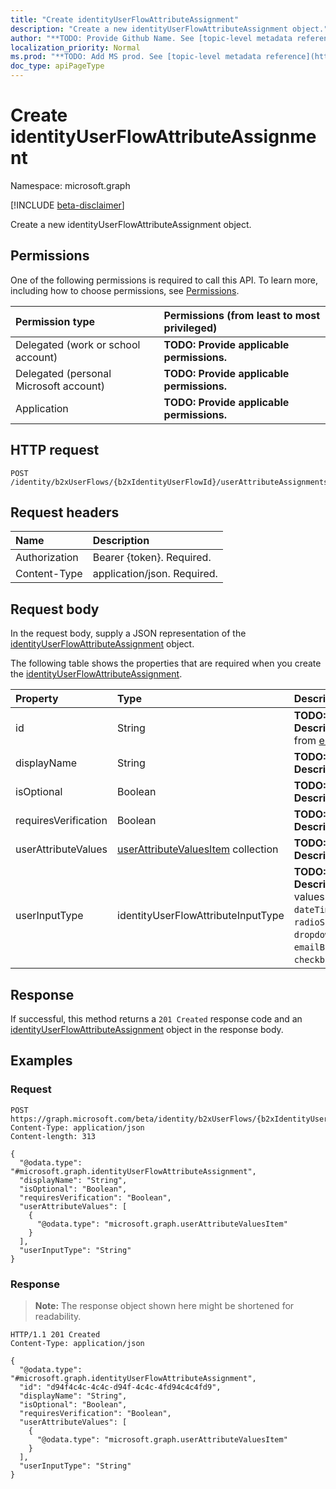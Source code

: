 ```yaml
---
title: "Create identityUserFlowAttributeAssignment"
description: "Create a new identityUserFlowAttributeAssignment object."
author: "**TODO: Provide Github Name. See [topic-level metadata reference](https://msgo.azurewebsites.net/add/document/guidelines/metadata.html#topic-level-metadata)**"
localization_priority: Normal
ms.prod: "**TODO: Add MS prod. See [topic-level metadata reference](https://msgo.azurewebsites.net/add/document/guidelines/metadata.html#topic-level-metadata)**"
doc_type: apiPageType
---
```


# Create identityUserFlowAttributeAssignment
Namespace: microsoft.graph

[!INCLUDE [beta-disclaimer](../../includes/beta-disclaimer.md)]

Create a new identityUserFlowAttributeAssignment object.

## Permissions
One of the following permissions is required to call this API. To learn more, including how to choose permissions, see [Permissions](/graph/permissions-reference).

|Permission type|Permissions (from least to most privileged)|
|:---|:---|
|Delegated (work or school account)|**TODO: Provide applicable permissions.**|
|Delegated (personal Microsoft account)|**TODO: Provide applicable permissions.**|
|Application|**TODO: Provide applicable permissions.**|

## HTTP request

<!-- {
  "blockType": "ignored"
}
-->
``` http
POST /identity/b2xUserFlows/{b2xIdentityUserFlowId}/userAttributeAssignments
```

## Request headers
|Name|Description|
|:---|:---|
|Authorization|Bearer {token}. Required.|
|Content-Type|application/json. Required.|

## Request body
In the request body, supply a JSON representation of the [identityUserFlowAttributeAssignment](../resources/identityuserflowattributeassignment.md) object.

The following table shows the properties that are required when you create the [identityUserFlowAttributeAssignment](../resources/identityuserflowattributeassignment.md).

|Property|Type|Description|
|:---|:---|:---|
|id|String|**TODO: Add Description** Inherited from [entity](../resources/entity.md)|
|displayName|String|**TODO: Add Description**|
|isOptional|Boolean|**TODO: Add Description**|
|requiresVerification|Boolean|**TODO: Add Description**|
|userAttributeValues|[userAttributeValuesItem](../resources/userattributevaluesitem.md) collection|**TODO: Add Description**|
|userInputType|identityUserFlowAttributeInputType|**TODO: Add Description**. Possible values are: `textBox`, `dateTimeDropdown`, `radioSingleSelect`, `dropdownSingleSelect`, `emailBox`, `checkboxMultiSelect`.|



## Response

If successful, this method returns a `201 Created` response code and an [identityUserFlowAttributeAssignment](../resources/identityuserflowattributeassignment.md) object in the response body.

## Examples

### Request
<!-- {
  "blockType": "request",
  "name": "create_identityuserflowattributeassignment_from_"
}
-->
``` http
POST https://graph.microsoft.com/beta/identity/b2xUserFlows/{b2xIdentityUserFlowId}/userAttributeAssignments
Content-Type: application/json
Content-length: 313

{
  "@odata.type": "#microsoft.graph.identityUserFlowAttributeAssignment",
  "displayName": "String",
  "isOptional": "Boolean",
  "requiresVerification": "Boolean",
  "userAttributeValues": [
    {
      "@odata.type": "microsoft.graph.userAttributeValuesItem"
    }
  ],
  "userInputType": "String"
}
```


### Response
>**Note:** The response object shown here might be shortened for readability.
<!-- {
  "blockType": "response",
  "truncated": true,
  "@odata.type": "microsoft.graph.identityUserFlowAttributeAssignment"
}
-->
``` http
HTTP/1.1 201 Created
Content-Type: application/json

{
  "@odata.type": "#microsoft.graph.identityUserFlowAttributeAssignment",
  "id": "d94f4c4c-4c4c-d94f-4c4c-4fd94c4c4fd9",
  "displayName": "String",
  "isOptional": "Boolean",
  "requiresVerification": "Boolean",
  "userAttributeValues": [
    {
      "@odata.type": "microsoft.graph.userAttributeValuesItem"
    }
  ],
  "userInputType": "String"
}
```

